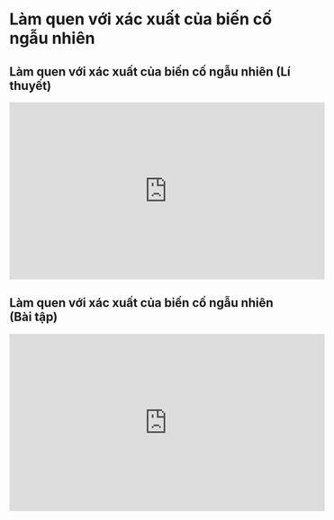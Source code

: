 # Làm quen với xác xuất của biến cố ngẫu nhiên  
## Làm quen với xác xuất của biến cố ngẫu nhiên (Lí thuyết)
<iframe width="560" height="315" src="https://www.youtube.com/embed/1nNzZHLf-4c?si=CNXM9V_u96RD7702" title="YouTube video player" frameborder="0" allow="accelerometer; autoplay; clipboard-write; encrypted-media; gyroscope; picture-in-picture; web-share" referrerpolicy="strict-origin-when-cross-origin" allowfullscreen></iframe>

## Làm quen với xác xuất của biến cố ngẫu nhiên (Bài tập)
<iframe width="560" height="315" src="https://www.youtube.com/embed/3BiUbdiCvpM?si=v8sDYPWTM9Xr7UVJ" title="YouTube video player" frameborder="0" allow="accelerometer; autoplay; clipboard-write; encrypted-media; gyroscope; picture-in-picture; web-share" referrerpolicy="strict-origin-when-cross-origin" allowfullscreen></iframe>




